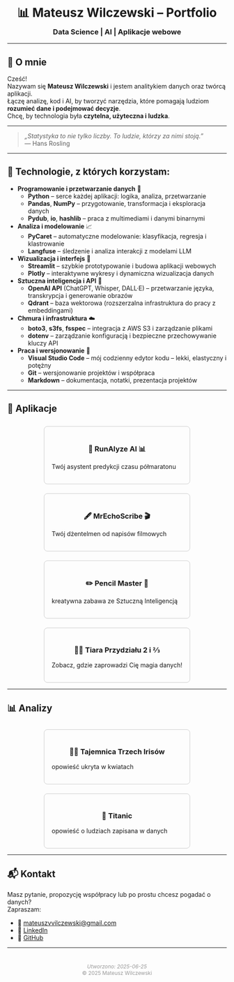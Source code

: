 <h1 align="center" style="margin-bottom: 0.2em;">📊 <strong>Mateusz Wilczewski – Portfolio</strong></h1>
<h3 align="center" style="margin-top: 0;">Data Science | AI | Aplikacje webowe</h3>

---

## 👋 **O mnie**

Cześć!  
Nazywam się **Mateusz Wilczewski** i jestem analitykiem danych oraz twórcą aplikacji.  
Łączę analizę, kod i AI, by tworzyć narzędzia, które pomagają ludziom **rozumieć dane i podejmować decyzje**.  
Chcę, by technologia była **czytelna, użyteczna i ludzka**.

---

> *„Statystyka to nie tylko liczby. To ludzie, którzy za nimi stoją.”*  
> — Hans Rosling

---

## 🧰 **Technologie**, z których korzystam:

- **Programowanie i przetwarzanie danych** 🐍
    - **Python** – serce każdej aplikacji: logika, analiza, przetwarzanie
    - **Pandas**, **NumPy** – przygotowanie, transformacja i eksploracja danych
    - **Pydub**, **io**, **hashlib** – praca z multimediami i danymi binarnymi
- **Analiza i modelowanie** 📈
    - **PyCaret** – automatyczne modelowanie: klasyfikacja, regresja i klastrowanie
    - **Langfuse** – śledzenie i analiza interakcji z modelami LLM
- **Wizualizacja i interfejs** 🎨
    - **Streamlit** – szybkie prototypowanie i budowa aplikacji webowych
    - **Plotly** – interaktywne wykresy i dynamiczna wizualizacja danych
- **Sztuczna inteligencja i API** 🤖
    - **OpenAI API** (ChatGPT, Whisper, DALL·E) – przetwarzanie języka, transkrypcja i generowanie obrazów
    - **Qdrant** – baza wektorowa (rozszerzalna infrastruktura do pracy z embeddingami)
- **Chmura i infrastruktura** ☁️
    - **boto3**, **s3fs**, **fsspec** – integracja z AWS S3 i zarządzanie plikami
    - **dotenv** – zarządzanie konfiguracją i bezpieczne przechowywanie kluczy API
- **Praca i wersjonowanie** 🧪
    - **Visual Studio Code** – mój codzienny edytor kodu – lekki, elastyczny i potężny
    - **Git** – wersjonowanie projektów i współpraca
    - **Markdown** – dokumentacja, notatki, prezentacja projektów



---

## 🚀 **Aplikacje**

<div style="display: flex; flex-wrap: wrap; justify-content: center; gap: 1.5em; margin-top: 2em;">

<a href="runalyze_ai_app/index.html" style="text-decoration: none;">
  <div style="border: 1px solid #ccc; border-radius: 8px; width: 300px; min-width: 240px; padding: 1.2em;">
    <h3 align="center">🏃 <strong>RunAlyze AI </strong>📊</h3>
    <p>Twój asystent predykcji czasu półmaratonu</p>
  </div>
</a>

<a href="mr_echoscribe/index.html" style="text-decoration: none;">
  <div style="border: 1px solid #ccc; border-radius: 8px; width: 300px; min-width: 240px; padding: 1.2em;">
    <h3 align="center">🖋️ <strong>MrEchoScribe</strong> 🎬</h3>
    <p>Twój dżentelmen od napisów filmowych</p>
  </div>
</a>

<a href="kolorowanka/index.html" style="text-decoration: none;">
  <div style="border: 1px solid #ccc; border-radius: 8px; width: 300px; min-width: 240px; padding: 1.2em;">
    <h3 align="center">✏️ <strong>Pencil Master</strong> 📖</h3>
    <p>kreatywna zabawa ze Sztuczną Inteligencją</p>
  </div>
</a>

<a href="find_friends_app/index.html" style="text-decoration: none;">
  <div style="border: 1px solid #ccc; border-radius: 8px; width: 300px; min-width: 240px; padding: 1.2em;">
    <h3 align="center">🧙‍♂️ <strong>Tiara Przydziału 2 i ⅔ </strong></h3>
    <p>Zobacz, gdzie zaprowadzi Cię magia danych!</p>
  </div>
</a>


</div>

---

## 📊 **Analizy**

<div style="display: flex; flex-wrap: wrap; justify-content: center; gap: 1.5em; margin-top: 2em;">

<a href="iris/index.html" style="text-decoration: none;">
  <div style="border: 1px solid #ccc; border-radius: 8px; width: 300px; min-width: 240px; padding: 1.2em;">
    <h3 align="center">🕵️‍♀️ <strong>Tajemnica Trzech Irisów</strong></h3>
    <p>opowieść ukryta w kwiatach</p>
  </div>
</a>

<a href="titanic/index.html" style="text-decoration: none;">
  <div style="border: 1px solid #ccc; border-radius: 8px; width: 300px; min-width: 240px; padding: 1.2em;">
    <h3 align="center">🚢 <strong>Titanic</strong></h3>
    <p>opowieść o ludziach zapisana w danych</p>
  </div>
</a>

</div>

---

## 📬 **Kontakt**

Masz pytanie, propozycję współpracy lub po prostu chcesz pogadać o danych?  
Zapraszam:

- 📧 mateuszvvilczewski@gmail.com  
- 💼 [LinkedIn](https://linkedin.com/in/twoj-profil)  
- 🐙 [GitHub](https://github.com/Mateusz-93)


---

<div style="text-align: center; font-size: 0.85em; color: #999; margin-top: 3em;">
  <em>Utworzono: 2025-06-25</em><br>
  © 2025 Mateusz Wilczewski
</div>